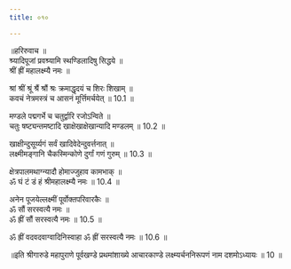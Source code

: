 ```yaml
---
title: ०१०

---
```

॥हरिरुवाच ॥  
श्र्यादिपूजां प्रवश्र्यामि स्थण्डिलादिषु सिद्धये ॥  
श्रीं ह्रीं महालक्ष्म्यै नमः ॥  
  
श्रां श्रीं श्रूं श्रैं श्रौं श्रः क्रमाद्धृदयं च शिरः शिखाम् ॥  
कवचं नेत्रमस्त्रं च आसनं मूर्त्तिमर्चयेत् ॥ 10.1 ॥  
  
मण्डले पद्मगर्भे च चतुर्द्वारि रजोऽन्विते ॥  
चतुः षष्ट्यन्तमष्टादि खाक्षेखाक्षेखान्यादि मण्डलम् ॥ 10.2 ॥  
  
खाक्षीन्दुसूर्य्यगं सर्वं खादिवेदेन्दुवर्त्तनात् ॥  
लक्ष्मीमङ्गानि चैकस्मिन्कोणे दुर्गां गणं गुरुम् ॥ 10.3 ॥  
  
क्षेत्रपालमथाग्न्यादौ होमाज्जुहाव कामभाक् ॥  
ॐ घं टं डं हं श्रीमहालक्ष्म्यै नमः ॥ 10.4 ॥  
  
अनेन पूजयेल्लक्ष्मीं पूर्वोक्तपरिवारकैः ॥  
ॐ सौं सरस्वत्यै नमः ॥  
ॐ ह्रीं सौं सरस्वत्यै नमः ॥ 10.5 ॥  
  
ॐ ह्रीं वदवदवाग्वादिनिस्वाहा ॐ ह्रीं सरस्वत्यै नमः ॥ 10.6 ॥  
  
॥इति श्रीगारुडे महापुराणे पूर्वखण्डे प्रथमांशाख्ये आचारकाण्डे लक्ष्म्यर्चननिरूपणं नाम दशमोऽध्यायः ॥ 10 ॥
